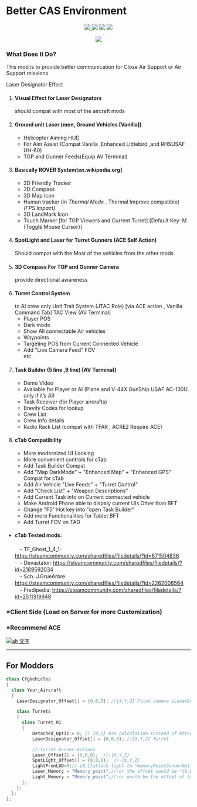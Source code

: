 # Better CAS Environment
<p align="center">
   <a href="https://github.com/Aaren882/Better-CAS-Environment-/latest">
      <img src="https://img.shields.io/github/v/release/Aaren882/Better-CAS-Environment-?label=Latest&color=blue&logo=github" >
   </a>
   <img src="https://img.shields.io/steam/size/2853828143?label=File%20Size&logo=steam" >
   <img src="https://img.shields.io/steam/views/2853828143?label=Steam%20Views&logo=steam" >
   <img src="https://img.shields.io/steam/subscriptions/2853828143?label=Steam%20Downloads&logo=steam" >
</p>

<p align="center">
   <a href="https://discord.gg/QYCuYpDBgf">
        <img src="https://img.shields.io/badge/Discord_Join-Here-blue?style=for-the-badge&logo=discord">
    </a>
</p>

### What Does It Do?
This mod is to provide better communication for Close Air Support or Air Support missions

Laser Designator Effect
1. #### Visual Effect for Laser Designators
    should compat with most of the aircraft mods 
2. #### Ground unit Laser (men, Ground Vehicles [Vanilla])
   * Helicopter Aiming HUD
   * For Aim Assist (Compat Vanilla ,Enhanced Littlebird ,and RHSUSAF UH-60)
   * TGP and Gunner Feeds(Equip AV Terminal)
3. #### Basically ROVER System[en.wikipedia.org]
   * 3D Friendly Tracker
   * 3D Compass
   * 3D Map Icon
   * Human tracker (in *Thermal Mode* , Thermal Improve compatible) *(FPS Impact)*
   * 3D LandMark Icon
   * Touch Marker [for TGP Viewers and Current Turret] [Default Key: M {Toggle Mouse Cursor}]
4. #### SpotLight and Laser for Turret Gunners (ACE Self Action)
   Should compat with the Most of the vehicles from the other mods
5. #### 3D Compass For TGP and Gunner Camera
   provide directional awareness
6. #### Turret Control System
   to AI crew only
   Unit Trait System (JTAC Role)
   [via ACE action , Vanilla Command Tab]
   TAC View (AV Terminal)
   * Player POS
   * Dark mode
   * Show All connectable Air vehicles
   * Waypoints
   * Targeting POS from Current Connected Vehicle
   * Add "Live Camera Feed" FOV  
etc
7. #### Task Builder (5 line ,9 line) [AV Terminal]
   * Demo Video
   * Avaliable for Player or AI (Plane and V-44X GunShip USAF AC-130U only if it’s AI)
   * Task Receiver (for Player aircrafts)
   * Brevity Codes for lookup
   * Crew List
   * Crew Info details
   * Radio Rack List (compat with TFAR , ACRE2 Require ACE)
8. #### cTab Compatibility
   * More modernized UI Looking
   * More convenient controls for cTab
   * Add Task Builder Compat
   * Add "Map DarkMode" + "Enhanced Map" + "Enhanced GPS" Compat for cTab
   * Add Air Vehicle "Live Feeds" + "Turret Control"
   * Add "Check List" + "Weapon Descriptions"
   * Add Current Task info on Current connected vehicle
   * Make Android Phone able to dispaly current UIs Other than BFT
   * Change "F5" Hot key into "open Task Builder"
   * Add more Functionalities for Tablet BFT
   * Add Turret FOV on TAD

* #### cTab Tested mods:
  　- TF_Ghost_1_4_1: https://steamcommunity.com/sharedfiles/filedetails/?id=871504836  
  　- Devastator: https://steamcommunity.com/sharedfiles/filedetails/?id=2189592034  
  　- Sch. J.GrueArbre: https://steamcommunity.com/sharedfiles/filedetails/?id=2262006564  
  　- Fredipedia: https://steamcommunity.com/sharedfiles/filedetails/?id=2511318948  

### *Client Side (Load on Server for more Customization)
### *Recommend ACE

[![alt 文字](https://i.imgur.com/Hh9LjwP.gif "")](https://t.co/SE27C5DP4L)

---
## For Modders
```c++
class CfgVehicles
{
  class Your_Aircraft
  {
    LaserDesignator_Offset[] = {0,0,0}; //{X,Y,Z} Pilot camera (LaserDesignator)

    class Turrets
    {
      class Turret_01
      {
          Detached_Optic = 0; // {0,1} Use calculation instead of AttachTo Bone (TGP View)
          LaserDesignator_Offset[] = {0,0,0}; //{X,Y,Z} Turret

          //-Turret Gunner Actions
          Laser_Offset[] = {0,0,0};  //-{X,Y,Z}
          SpotLight_Offset[] = {0,0,0};  //-{X,Y,Z}
          LightFromLOD=0;//-{0,1}attach light to "memoryPointGunnerOptics" instead of default "{0,0.5,-0.35}" 
          Laser_Memory = "Memory_point";//-or the offset would be "{0,0,0}" (Ground Vehicle Default is "{-0.2,0,-0.1}")
          Light_Memory = "Memory_point";//-or would be the offset of [memoryPointGunnerOptics]
      };
    };
  };
};
```